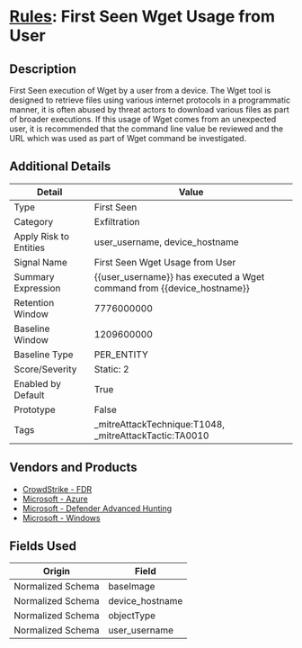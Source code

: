 # [Rules](README.md): First Seen Wget Usage from User

## Description
First Seen execution of Wget by a user from a device. The Wget tool is designed to retrieve files using various internet protocols in a programmatic manner, it is often abused by threat actors to download various files as part of broader executions. If this usage of Wget comes from an unexpected user, it is recommended that the command line value be reviewed and the URL which was used as part of Wget command be investigated.

## Additional Details
|Detail|Value|
|----|----|
|Type|First Seen|
|Category|Exfiltration|
|Apply Risk to Entities|user_username, device_hostname|
|Signal Name|First Seen Wget Usage from User|
|Summary Expression|{{user_username}} has executed a Wget command from {{device_hostname}}|
|Retention Window|7776000000|
|Baseline Window|1209600000|
|Baseline Type|PER_ENTITY|
|Score/Severity|Static: 2|
|Enabled by Default|True|
|Prototype|False|
|Tags|_mitreAttackTechnique:T1048, _mitreAttackTactic:TA0010|
## Vendors and Products
- [CrowdStrike - FDR](../products/569a3a44-c29f-492e-bcf4-5dc04e2ab0f3.md)
- [Microsoft - Azure](../products/a1225af5-e778-4068-a9a2-47da93d1ff24.md)
- [Microsoft - Defender Advanced Hunting](../products/3382523e-2072-41bd-b50b-6b148957d0b0.md)
- [Microsoft - Windows](../products/1ff7546c-cb36-4a24-87f7-89d2cecc5761.md)


## Fields Used

|Origin|Field|
|----|----|
|Normalized Schema|baseImage|
|Normalized Schema|device_hostname|
|Normalized Schema|objectType|
|Normalized Schema|user_username|


